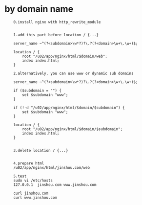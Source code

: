 # by domain name

        0.install nginx with http_rewrite_module


        1.add this part before location / {...}

        server_name ~^(?<subdomain>\w*?)?\.?(?<domain>\w+\.\w+)$;

        location / {
            root "/u02/app/nginx/html/$domain/web";
            index index.html;
        }

        2.alternatively, you can use www or dynamic sub domains

        server_name ~^(?<subdomain>\w*?)?\.?(?<domain>\w+\.\w+)$;

        if ($subdomain = "") {
            set $subdomain "www";
        }

        if (!-d "/u02/app/nginx/html/$domain/$subdomain") {
            set $subdomain "www";
        }

        location / {
            root "/u02/app/nginx/html/$domain/$subdomain";
            index index.html;
        }


        3.delete location / {...}


        4.prepare html
        /u02/app/nginx/html/jinshou.com/web

        5.test
        sudo vi /etc/hosts
        127.0.0.1  jinshou.com www.jinshou.com

        curl jinshou.com
        curl www.jinshou.com

